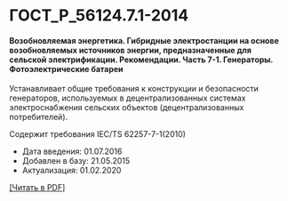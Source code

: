 # ГОСТ_Р_56124.7.1-2014

#### Возобновляемая энергетика. Гибридные электростанции на основе возобновляемых источников энергии, предназначенные для сельской электрификации. Рекомендации. Часть 7-1. Генераторы. Фотоэлектрические батареи

Устанавливает общие требования к конструкции и безопасности генераторов, используемых в децентрализованных системах электроснабжения сельских объектов (децентрализованных потребителей).

Содержит требования IEC/TS 62257-7-1(2010)

- Дата введения: 01.07.2016
- Добавлен в базу: 21.05.2015
- Актуализация: 01.02.2020

<a href="https://standartgost.ru/g/ГОСТ_Р_56124.7.1-2014.pdf">[Читать в PDF]</a>